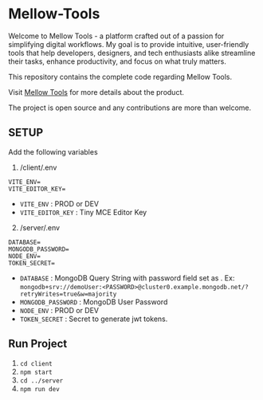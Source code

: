 # Mellow-Tools

Welcome to Mellow Tools - a platform crafted out of a passion for simplifying digital workflows. My goal is to provide intuitive, user-friendly tools that help developers, designers, and tech enthusiasts alike streamline their tasks, enhance productivity, and focus on what truly matters.

This repository contains the complete code regarding Mellow Tools.

Visit 
[Mellow Tools](https://mellow-tools.vercel.app/) for more details about the product.

The project is open source and any contributions are more than welcome.

## SETUP

Add the following variables 

1. /client/.env

```
VITE_ENV=
VITE_EDITOR_KEY=
```

- `VITE_ENV` : PROD or DEV
- `VITE_EDITOR_KEY` : Tiny MCE Editor Key

2. /server/.env

```
DATABASE=
MONGODB_PASSWORD=
NODE_ENV=
TOKEN_SECRET=
```

- `DATABASE` : MongoDB Query String with password field set as <PASSWORD>. 
Ex: `mongodb+srv://demoUser:<PASSWORD>@cluster0.example.mongodb.net/?retryWrites=true&w=majority`
- `MONGODB_PASSWORD` : MongoDB User Password 
- `NODE_ENV` : PROD or DEV
- `TOKEN_SECRET` : Secret to generate jwt tokens. 

## Run Project 

1. `cd client` 
2. `npm start`
3. `cd ../server`
4. `npm run dev`
